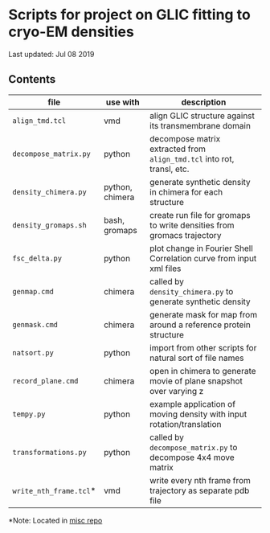 # Scripts for project on GLIC fitting to cryo-EM densities
Last updated: Jul 08 2019

## Contents

| file                  | use with          | description                                                           |
|-----------------------|-------------------|-----------------------------------------------------------------------|
| `align_tmd.tcl`       | vmd               | align GLIC structure against its transmembrane domain                 |
| `decompose_matrix.py` | python            | decompose matrix extracted from `align_tmd.tcl` into rot, transl, etc.|
| `density_chimera.py`  | python, chimera   | generate synthetic density in chimera for each structure              |
| `density_gromaps.sh`  | bash, gromaps     | create run file for gromaps to write densities from gromacs trajectory|
| `fsc_delta.py`        | python            | plot change in Fourier Shell Correlation curve from input xml files   | 
| `genmap.cmd`          | chimera           | called by `density_chimera.py` to generate synthetic density          |
| `genmask.cmd`         | chimera           | generate mask for map from around a reference protein structure       |
| `natsort.py`          | python            | import from other scripts for natural sort of file names              |
| `record_plane.cmd`    | chimera           | open in chimera to generate movie of plane snapshot over varying z    |
| `tempy.py`            | python            | example application of moving density with input rotation/translation | 
| `transformations.py`  | python            | called by `decompose_matrix.py` to decompose 4x4 move matrix          | 
| `write_nth_frame.tcl`\* | vmd             | write every nth frame from trajectory as separate pdb file            |

\*Note: Located in [misc repo](https://github.com/vtlim/misc)

